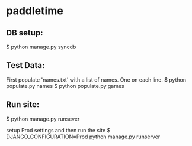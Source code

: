 paddletime
==========

DB setup:
---------

$ python manage.py syncdb


Test Data:
----------
First populate 'names.txt' with a list of names. One on each line.
$ python populate.py names
$ python populate.py games


Run site:
---------
$ python manage.py runsever

setup Prod settings and then run the site
$ DJANGO_CONFIGURATION=Prod python manage.py runserver
